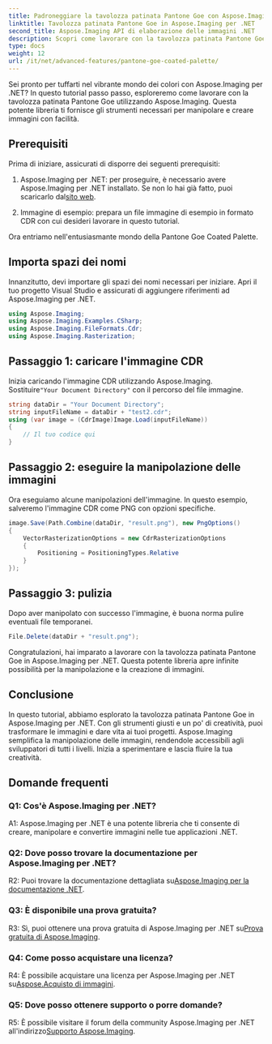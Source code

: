 ```yaml
---
title: Padroneggiare la tavolozza patinata Pantone Goe con Aspose.Imaging per .NET
linktitle: Tavolozza patinata Pantone Goe in Aspose.Imaging per .NET
second_title: Aspose.Imaging API di elaborazione delle immagini .NET
description: Scopri come lavorare con la tavolozza patinata Pantone Goe in Aspose.Imaging per .NET. Crea, manipola e converti immagini senza sforzo.
type: docs
weight: 12
url: /it/net/advanced-features/pantone-goe-coated-palette/
---
```

Sei pronto per tuffarti nel vibrante mondo dei colori con Aspose.Imaging per .NET? In questo tutorial passo passo, esploreremo come lavorare con la tavolozza patinata Pantone Goe utilizzando Aspose.Imaging. Questa potente libreria ti fornisce gli strumenti necessari per manipolare e creare immagini con facilità. 

## Prerequisiti

Prima di iniziare, assicurati di disporre dei seguenti prerequisiti:

1. Aspose.Imaging per .NET: per proseguire, è necessario avere Aspose.Imaging per .NET installato. Se non lo hai già fatto, puoi scaricarlo dal[sito web](https://releases.aspose.com/imaging/net/).

2. Immagine di esempio: prepara un file immagine di esempio in formato CDR con cui desideri lavorare in questo tutorial.

Ora entriamo nell'entusiasmante mondo della Pantone Goe Coated Palette.

## Importa spazi dei nomi

Innanzitutto, devi importare gli spazi dei nomi necessari per iniziare. Apri il tuo progetto Visual Studio e assicurati di aggiungere riferimenti ad Aspose.Imaging per .NET.

```csharp
using Aspose.Imaging;
using Aspose.Imaging.Examples.CSharp;
using Aspose.Imaging.FileFormats.Cdr;
using Aspose.Imaging.Rasterization;
```

## Passaggio 1: caricare l'immagine CDR

 Inizia caricando l'immagine CDR utilizzando Aspose.Imaging. Sostituire`"Your Document Directory"` con il percorso del file immagine.

```csharp
string dataDir = "Your Document Directory";
string inputFileName = dataDir + "test2.cdr";
using (var image = (CdrImage)Image.Load(inputFileName))
{
    // Il tuo codice qui
}
```

## Passaggio 2: eseguire la manipolazione delle immagini

Ora eseguiamo alcune manipolazioni dell'immagine. In questo esempio, salveremo l'immagine CDR come PNG con opzioni specifiche.

```csharp
image.Save(Path.Combine(dataDir, "result.png"), new PngOptions()
{
    VectorRasterizationOptions = new CdrRasterizationOptions
    {
        Positioning = PositioningTypes.Relative
    }
});
```

## Passaggio 3: pulizia

Dopo aver manipolato con successo l'immagine, è buona norma pulire eventuali file temporanei.

```csharp
File.Delete(dataDir + "result.png");
```

Congratulazioni, hai imparato a lavorare con la tavolozza patinata Pantone Goe in Aspose.Imaging per .NET. Questa potente libreria apre infinite possibilità per la manipolazione e la creazione di immagini.

## Conclusione

In questo tutorial, abbiamo esplorato la tavolozza patinata Pantone Goe in Aspose.Imaging per .NET. Con gli strumenti giusti e un po' di creatività, puoi trasformare le immagini e dare vita ai tuoi progetti. Aspose.Imaging semplifica la manipolazione delle immagini, rendendole accessibili agli sviluppatori di tutti i livelli. Inizia a sperimentare e lascia fluire la tua creatività.

## Domande frequenti

### Q1: Cos'è Aspose.Imaging per .NET?

A1: Aspose.Imaging per .NET è una potente libreria che ti consente di creare, manipolare e convertire immagini nelle tue applicazioni .NET.

### Q2: Dove posso trovare la documentazione per Aspose.Imaging per .NET?

 R2: Puoi trovare la documentazione dettagliata su[Aspose.Imaging per la documentazione .NET](https://reference.aspose.com/imaging/net/).

### Q3: È disponibile una prova gratuita?

 R3: Sì, puoi ottenere una prova gratuita di Aspose.Imaging per .NET su[Prova gratuita di Aspose.Imaging](https://releases.aspose.com/).

### Q4: Come posso acquistare una licenza?

R4: È possibile acquistare una licenza per Aspose.Imaging per .NET su[Aspose.Acquisto di immagini](https://purchase.aspose.com/buy).

### Q5: Dove posso ottenere supporto o porre domande?

 R5: È possibile visitare il forum della community Aspose.Imaging per .NET all'indirizzo[Supporto Aspose.Imaging](https://forum.aspose.com/).